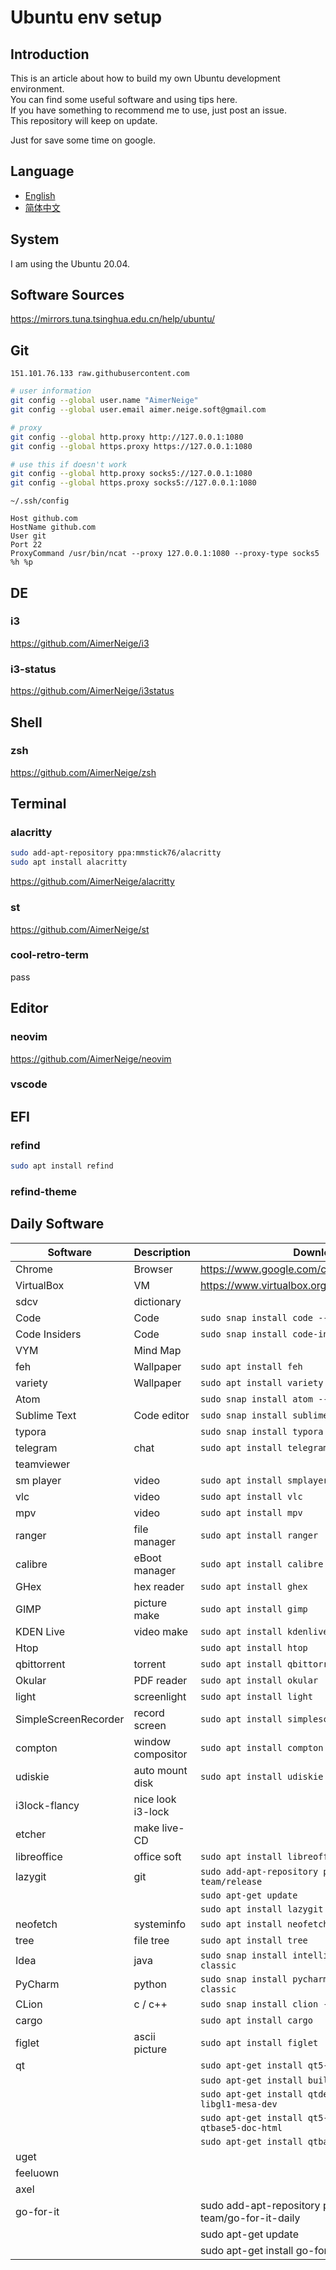 # Ubuntu env setup

## Introduction

This is an article about how to build my own Ubuntu development environment.\
You can find some useful software and using tips here.\
If you have something to recommend me to use, just post an issue.\
This repository will keep on update.

Just for save some time on google.

## Language

- [English](README.md)
- [简体中文](README-CN.md)

## System

I am using the Ubuntu 20.04.

## Software Sources

<https://mirrors.tuna.tsinghua.edu.cn/help/ubuntu/>

## Git

`151.101.76.133 raw.githubusercontent.com`

```bash
# user information
git config --global user.name "AimerNeige"
git config --global user.email aimer.neige.soft@gmail.com

# proxy
git config --global http.proxy http://127.0.0.1:1080
git config --global https.proxy https://127.0.0.1:1080

# use this if doesn't work
git config --global http.proxy socks5://127.0.0.1:1080
git config --global https.proxy socks5://127.0.0.1:1080
```

`~/.ssh/config`

```
Host github.com
HostName github.com
User git
Port 22
ProxyCommand /usr/bin/ncat --proxy 127.0.0.1:1080 --proxy-type socks5 %h %p
```

## DE

### i3

<https://github.com/AimerNeige/i3>

### i3-status

<https://github.com/AimerNeige/i3status>

## Shell

### zsh

<https://github.com/AimerNeige/zsh>

## Terminal

### alacritty

```bash
sudo add-apt-repository ppa:mmstick76/alacritty
sudo apt install alacritty
```

<https://github.com/AimerNeige/alacritty>

### st

<https://github.com/AimerNeige/st>

### cool-retro-term

pass

## Editor

### neovim

<https://github.com/AimerNeige/neovim>

### vscode

## EFI

### refind

```bash
sudo apt install refind
```

### refind-theme

## Daily Software

| Software             | Description       | Download                                                     |
| -------------------- | ----------------- | ------------------------------------------------------------ |
| Chrome               | Browser           | <https://www.google.com/chrome/>                             |
| VirtualBox           | VM                | <https://www.virtualbox.org/wiki/Linux_Downloads>            |
| sdcv                 | dictionary        |                                                              |
| Code                 | Code              | `sudo snap install code --classic`                           |
| Code Insiders        | Code              | `sudo snap install code-insiders --classic`                  |
| VYM                  | Mind Map          |                                                              |
| feh                  | Wallpaper         | `sudo apt install feh`                                       |
| variety              | Wallpaper         | `sudo apt install variety`                                   |
| Atom                 |                   | `sudo snap install atom --classic`                           |
| Sublime Text         | Code editor       | `sudo snap install sublime --classic`                        |
| typora               |                   | `sudo snap install typora`                                   |
| telegram             | chat              | `sudo apt install telegram-desktop`                          |
| teamviewer           |                   |                                                              |
| sm player            | video             | `sudo apt install smplayer`                                  |
| vlc                  | video             | `sudo apt install vlc`                                       |
| mpv                  | video             | `sudo apt install mpv`                                       |
| ranger               | file manager      | `sudo apt install ranger`                                    |
| calibre              | eBoot manager     | `sudo apt install calibre`                                   |
| GHex                 | hex reader        | `sudo apt install ghex`                                      |
| GIMP                 | picture make      | `sudo apt install gimp`                                      |
| KDEN Live            | video make        | `sudo apt install kdenlive`                                  |
| Htop                 |                   | `sudo apt install htop`                                      |
| qbittorrent          | torrent           | `sudo apt install qbittorrent`                               |
| Okular               | PDF reader        | `sudo apt install okular`                                    |
| light                | screenlight       | `sudo apt install light`                                     |
| SimpleScreenRecorder | record screen     | `sudo apt install simplescreenrecorder`                      |
| compton              | window compositor | `sudo apt install compton`                                   |
| udiskie              | auto mount disk   | `sudo apt install udiskie`                                   |
| i3lock-flancy        | nice look i3-lock |                                                              |
| etcher               | make live-CD      |                                                              |
| libreoffice          | office soft       | `sudo apt install libreoffice`                               |
| lazygit              | git               | `sudo add-apt-repository ppa:lazygit-team/release`           |
|                      |                   | `sudo apt-get update`                                        |
|                      |                   | `sudo apt install lazygit`                                   |
| neofetch             | systeminfo        | `sudo apt install neofetch`                                  |
| tree                 | file tree         | `sudo apt install tree`                                      |
| Idea                 | java              | `sudo snap install intellij-idea-ultimate --classic`         |
| PyCharm              | python            | `sudo snap install pycharm-professional --classic`           |
| CLion                | c / c++           | `sudo snap install clion --classic`                          |
| cargo                |                   | `sudo apt install cargo`                                     |
| figlet               | ascii picture     | `sudo apt install figlet`                                    |
| qt                   |                   | `sudo apt-get install qt5-default qtcreator`                 |
|                      |                   | `sudo apt-get install build-essential`                       |
|                      |                   | `sudo apt-get install qtdeclarative5-dev libgl1-mesa-dev`    |
|                      |                   | `sudo apt-get install qt5-doc qt5-doc-html qtbase5-doc-html` |
|                      |                   | `sudo apt-get install qtbase5-examples`                      |
| uget                 |                   |                                                              |
| feeluown             |                   |                                                              |
| axel                 |                   |                                                              |
| go-for-it            |                   | sudo add-apt-repository ppa:go-for-it-team/go-for-it-daily   |
|                      |                   | sudo apt-get update                                          |
|                      |                   | sudo apt-get install go-for-it                               |
